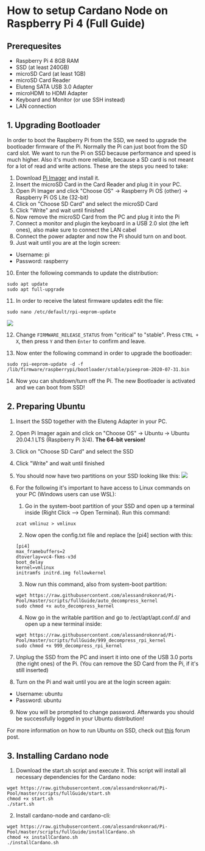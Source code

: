 # How to setup Cardano Node on Raspberry Pi 4 (Full Guide)



## Prerequesites

- Raspberry Pi 4 8GB RAM
- SSD (at least 240GB)
- microSD Card (at least 1GB)
- microSD Card Reader
- Eluteng SATA USB 3.0 Adapter
- microHDMI to HDMI Adapter
- Keyboard and Monitor (or use SSH instead)
- LAN connection

## 1. Upgrading Bootloader

In order to boot the Raspberry Pi from the SSD, we need to upgrade the bootloader firmware of the Pi. Normally the Pi can just boot from the SD card slot.
We want to run the Pi on SSD because performance and speed is much higher. Also it's much more reliable, because a SD card is not meant for a lot of read and write actions. These are the steps you need to take:

1. Download <a href="https://www.raspberrypi.org/downloads/">Pi Imager</a> and install it.
2. Insert the microSD Card in the Card Reader and plug it in your PC.
3. Open Pi Imager and click "Choose OS" -> Raspberry Pi OS (other) -> Raspberry Pi OS Lite (32-bit)
4. Click on "Choose SD Card" and select the microSD Card
5. Click "Write" and wait until finished
6. Now remove the microSD Card from the PC and plug it into the Pi
7. Connect a monitor and plugin the keyboard in a USB 2.0 slot (the left ones), also make sure to connect the LAN cabel
8. Connect the power adapter and now the Pi should turn on and boot.
9. Just wait until you are at the login screen:

- Username: pi
- Password: raspberry

10. Enter the following commands to update the distribution:

```
sudo apt update
sudo apt full-upgrade
```

11. In order to receive the latest firmware updates edit the file:

```
sudo nano /etc/default/rpi-eeprom-update
```

<img src="https://www.maketecheasier.com/assets/uploads/2020/07/raspberry-pi-4-usb-ssd-boot-05.jpg.webp"></img>

12. Change <code>FIRMWARE_RELEASE_STATUS</code> from "critical" to "stable". Press <code>CTRL + X</code>, then press <code>Y</code> and then <code>Enter</code> to confirm and leave.

13. Now enter the following command in order to upgrade the bootloader:

```
sudo rpi-eeprom-update -d -f /lib/firmware/raspberrypi/bootloader/stable/pieeprom-2020-07-31.bin
```

14. Now you can shutdown/turn off the Pi. The new Bootloader is activated and we can boot from SSD!

## 2. Preparing Ubuntu

1. Insert the SSD together with the Eluteng Adapter in your PC.
2. Open Pi Imager again and click on "Choose OS" -> Ubuntu -> Ubuntu 20.04.1 LTS (Raspberry Pi 3/4). <b>The 64-bit version!</b>
3. Click on "Choose SD Card" and select the SSD
4. Click "Write" and wait until finished
5. You should now have two partitions on your SSD looking like this:
   <img src="https://github.com/alessandrokonrad/Pi-Pool/raw/master/images/partitions.png"></img>
6. For the following it's important to have access to Linux commands on your PC (Windows users can use WSL):<br />
    
    1. Go in the system-boot partition of your SSD and open up a terminal inside (Right Click --> Open Terminal). Run this command:
    ```
    zcat vmlinuz > vmlinux
    ```
    
    2. Now open the config.txt file and replace the [pi4] section with this:
    ```
    [pi4]
    max_framebuffers=2
    dtoverlay=vc4-fkms-v3d
    boot_delay
    kernel=vmlinux
    initramfs initrd.img followkernel
    ```
    3. Now run this command, also from system-boot partition:
    ```
    wget https://raw.githubusercontent.com/alessandrokonrad/Pi-Pool/master/scripts/fullGuide/auto_decompress_kernel
    sudo chmod +x auto_decompress_kernel
    ```
    4. Now go in the writable partition and go to /ect/apt/apt.conf.d/ and open up a new terminal inside:
    ```
    wget https://raw.githubusercontent.com/alessandrokonrad/Pi-Pool/master/scripts/fullGuide/999_decompress_rpi_kernel
    sudo chmod +x 999_decompress_rpi_kernel
    ```

7. Unplug the SSD from the PC and insert it into one of the USB 3.0 ports (the right ones) of the Pi. (You can remove the SD Card from the Pi, if it's still inserted)
8. Turn on the Pi and wait until you are at the login screen again:

- Username: ubuntu
- Password: ubuntu

9. Now you will be prompted to change password. Afterwards you should be successfully logged in your Ubuntu distribution!

For more information on how to run Ubuntu on SSD, check out <a href="https://www.raspberrypi.org/forums/viewtopic.php?t=278791">this</a> forum post.

## 3. Installing Cardano node
1. Download the start.sh script and execute it. This script will install all necessary dependencies for the Cardano node:
```
wget https://raw.githubusercontent.com/alessandrokonrad/Pi-Pool/master/scripts/fullGuide/start.sh
chmod +x start.sh
./start.sh
```
2. Install cardano-node and cardano-cli:
```
wget https://raw.githubusercontent.com/alessandrokonrad/Pi-Pool/master/scripts/fullGuide/installCardano.sh
chmod +x installCardano.sh
./installCardano.sh
```
